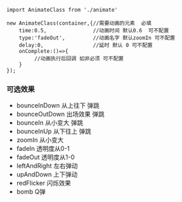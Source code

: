 `import AnimateClass from './animate'` 

```
new AnimateClass(container,{//需要动画的元素  必填
    time:0.5,               //动画时间 默认0.6  可不配置
    type:'fadeOut',         //动画名字 默认zoomIn 可不配置
    delay:0,                //延时 默认 0 可不配置
    onComplete:()=>{       
         //动画执行后回调 如非必须 可不配置
    }
});
```

### 可选效果 

* bounceInDown    从上往下 弹跳
* bounceOutDown   出场效果 弹跳
* bounceIn        从小变大 弹跳
* bounceInUp      从下往上 弹跳
* zoomIn          从小变大
* fadeIn          透明度从0-1
* fadeOut         透明度从1-0
* leftAndRight    左右弹动
* upAndDown       上下弹动
* redFlicker      闪烁效果
* bomb            Q弹

